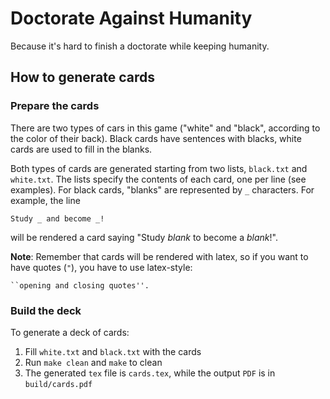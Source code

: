# Doctorate Against Humanity

Because it's hard to finish a doctorate while keeping humanity.

## How to generate cards

### Prepare the cards

There are two types of cars in this game ("white" and "black", according to the color of their back). 
Black cards have sentences with blacks, white cards are used to fill in the blanks.

Both types of cards are generated starting from two lists, `black.txt` and `white.txt`. 
The lists specify the contents of each card, one per line (see examples).
For black cards, "blanks" are represented by `_` characters. For example, the line 
```
Study _ and become _!
```
will be rendered a card saying "Study *blank* to become a *blank*!".

**Note**: Remember that cards will be rendered with latex, so if you want to have quotes (`"`), you have to use latex-style:
```
``opening and closing quotes''.
```

### Build the deck

To generate a deck of cards:

1. Fill `white.txt` and `black.txt` with the cards
2. Run `make clean` and `make` to clean 
3. The generated `tex` file is `cards.tex`, while the output `PDF` is in `build/cards.pdf`

